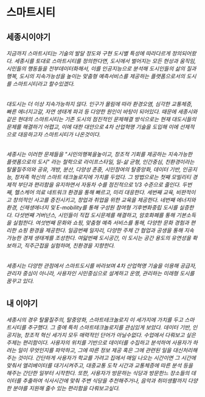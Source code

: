 # 스마트시티

## 세종시이야기

###### 지금까지 스마트시티는 기술의 발달 정도와 구현 도시별 특성에 따라다르게 정의되어왔다. 세종시를 토대로 스마트시티를 정의한다면, 도시에서 벌어지는 모든 현상과 움직임, 시민들의 행동들을 전부데이터화해서, 이를 인공지능으로 분석해 도시인들의 삶의 질과 행복, 도시의 지속가능성을 높이는 맞춤형 예측서비스를 제공하는 플랫폼으로서의 도시를 스마트시티라고 할수있겠다. 
###### 대도시는 더 이상 지속가능하지 않다. 인구가 몰림에 따라 환경오염, 심각한 교통체증, 빠른 에너지고갈, 자연 생태계 파괴 등 다양한 원인이 바탕이 되어있다. 때문에 세종시와 같은 현대의 스마트시티는 기존 도시의 점진적인 문제해결 방식으로는 현재 대도시들의 문제를 해결하기 어렵고, 이에 대한 대안으로 4차 산업혁명 기술을 도입해 이에 선제적으로 대응하고자 스마트시티가 나온것이다.
###### 세종시는 이러한 문제들을 "시민의행복을높이고, 창조적 기회를 제공하는 지속가능한 플랫폼으로의 도시" 라는 철학으로 라이프스타일, 일-삶 균형, 인간중심, 친환경이라는 탈물질주의와 공유, 개방, 분산, 다양성 존중, 시민참여의 탈중앙화, 데이터 기반, 인공지능, 창저족 혁신의 스마트 테크놀로지에 가치를 두었다. 그 방법으로는 첫째 모빌리티 경제적 부단과 편리함을 유지하면서 자동차 수를 점진적으로 1/3 수준으로 줄인다. 두번째, 헬스케어 의료 네트워크 환경을 통해 빠르고, 미리 대응한다. 세번째 교육, 비판적이고 창의적인 사고를 증진시키고, 창업과 취업을 위한 교육을 제공한다. 네번째 에너지와 환경, 신재생에너지 및 E-mobility를 통해 구성원 참여형 기후변화중립 도시를 실증한다. 다섯번째 거버넌스, 시민들이 직접 도시문제를 해결하고, 암호화폐를 통해 기본소득을 실험한다. 여섯번째 문화와 쇼핑, 맞춤형 예측 서비스를 통해, 다양한 문화 경험과 편리한 쇼핑 환경을 제공한다. 일곱번째 일자리, 다양한 주체 간 협업과 공생을 통해 지속가능한 경제 생태계를 조성한다. 여덟번째 도시공간, 이 도시는 공간 용도의 유연성을 확보하고, 직주근접을 실험하며, 친환경을 지향한다.
###### 세종시는 다양한 관점에서 스마트도시를 바라보며 4차 산업혁명 기술을 이용해 공급자, 관리자 중심이 아니라, 사용자인 시민중심으로 설계하고 운영, 관리하는 미래형 도시를 꿈꾸고 있다.

## 내 이야기

###### 세종시의 경우 탈물질주의, 탈중앙화, 스마트테크놀로지 이 세가지에 가치를 두고 스마트시티를 추구했다. 그 중에 특히 스마트테크놀로지를 관심있게 보았다. 데이터 기반, 인공지능, 창조적 혁신 세가지 모두 매력적인 단어가 아닐수없다. 수업에서 다뤄보고 싶은 주제는 편리함이다. 사용자의 위치를 기반으로 데이터를 수집하고 분석하여 사용자가 하려는 일이 무엇인지를 파악하고, 그에 따른 정보 제공 혹은 그에 관련된 일을 대신처리해주는 것이다. 간단하게 사용자가 학교를 가려고 집에서 매일 나오는 시간이면 그 시간에 맞춰서 엘리베이터를 대기시켜주고, 대중교통 도착 시간과 교통체증에 따른 분석 등을 해주는 간단한 일부터 시작한다. 또한, 사용자가 방문하는 식당과 방문한느 장소들의 데이터를 추출하여 식사시간에 맞춰 주변 식당을 추천해주거나, 음악과 취미생활까지 다양한 분야를 지원해 줄수 있는 편리함을 다뤄보고싶다.
